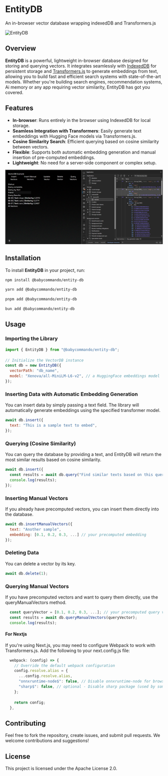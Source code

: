 # EntityDB

An in-browser vector database wrapping indexedDB and Transformers.js

![EntityDB](https://raw.githubusercontent.com/babycommando/entity-db/refs/heads/main/cover.gif)

## Overview

**EntityDB** is a powerful, lightweight in-browser database designed for storing and querying vectors. It integrates seamlessly with [IndexedDB](https://developer.mozilla.org/en-US/docs/Web/API/IndexedDB_API) for persistent storage and [Transformers.js](https://github.com/xenova/transformers) to generate embeddings from text, allowing you to build fast and efficient search systems with state-of-the-art models. Whether you're building search engines, recommendation systems, Ai memory or any app requiring vector similarity, EntityDB has got you covered.

## Features

- **In-browser**: Runs entirely in the browser using IndexedDB for local storage.
- **Seamless Integration with Transformers**: Easily generate text embeddings with Hugging Face models via Transformers.js.
- **Cosine Similarity Search**: Efficient querying based on cosine similarity between vectors.
- **Flexible**: Supports both automatic embedding generation and manual insertion of pre-computed embeddings.
- **Lightweight**: No need for a server-side component or complex setup.

![EntityDB_in_action](sc-db.png)

## Installation

To install **EntityDB** in your project, run:

```bash
npm install @babycommando/entity-db
```

```bash
yarn add @babycommando/entity-db
```

```bash
pnpm add @babycommando/entity-db
```

```bash
bun add @babycommando/entity-db
```

## Usage

### Importing the Library

```js
import { EntityDB } from "@babycommando/entity-db";

// Initialize the VectorDB instance
const db = new EntityDB({
  vectorPath: "db_name",
  model: "Xenova/all-MiniLM-L6-v2", // a HuggingFace embeddings model
});
```

### Inserting Data with Automatic Embedding Generation

You can insert data by simply passing a text field. The library will automatically generate embeddings using the specified transformer model.

```js
await db.insert({
  text: "This is a sample text to embed",
});
```

### Querying (Cosine Similarity)

You can query the database by providing a text, and EntityDB will return the most similar results based on cosine similarity.

```js
await db.insert({
  const results = await db.query("Find similar texts based on this query");
  console.log(results);
});
```

### Inserting Manual Vectors

If you already have precomputed vectors, you can insert them directly into the database.

```js
await db.insertManualVectors({
  text: "Another sample",
  embedding: [0.1, 0.2, 0.3, ...] // your precomputed embedding
});
```

### Deleting Data

You can delete a vector by its key.

```js
await db.delete(1);
```

### Querying Manual Vectors

If you have precomputed vectors and want to query them directly, use the queryManualVectors method.

```js
  const queryVector = [0.1, 0.2, 0.3, ...]; // your precomputed query vector
  const results = await db.queryManualVectors(queryVector);
  console.log(results);
```

#### For Nextjs

If you're using Next.js, you may need to configure Webpack to work with Transformers.js. Add the following to your next.config.js file:

```js
  webpack: (config) => {
    // Override the default webpack configuration
    config.resolve.alias = {
      ...config.resolve.alias,
      "onnxruntime-node$": false, // Disable onnxruntime-node for browser environments
      "sharp$": false, // optional - Disable sharp package (used by some image processing packages)
    };

    return config;
  },
```

## Contributing

Feel free to fork the repository, create issues, and submit pull requests. We welcome contributions and suggestions!

## License

This project is licensed under the Apache License 2.0.
